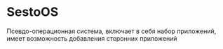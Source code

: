 # SestoOS
Псевдо-операционная система, включает в себя набор приложений, имеет возможность добавления сторонних приложений
